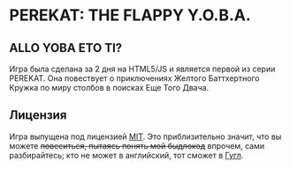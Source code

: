 PEREKAT: THE FLAPPY Y.O.B.A.
======
## ALLO YOBA ETO TI?
Игра была сделана за 2 дня на HTML5/JS и является первой из серии PEREKAT.
Она повествует о приключениях Желтого Баттхертного Кружка по миру столбов в поисках Еще Того Двача.

## Лицензия
Игра выпущена под лицензией [MIT](https://github.com/pyshechka/flappy/blob/gh-pages/LICENSE). Это приблизительно значит, что вы можете ~~повеситься, пытаясь понять мой быдлокод~~ впрочем, сами разбирайтесь; кто не может в английский, тот сможет в [Гугл](http://lmgtfy.com/?q=лицензия+mit+на+русском).